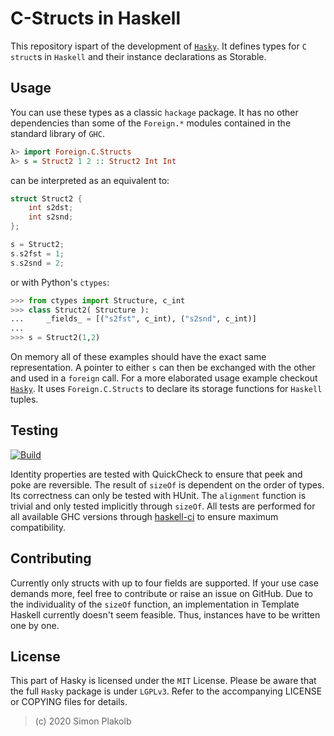 # C-Structs in Haskell

This repository ispart of the development of [```Hasky```](https://github.com/pinselimo/Hasky/). It defines types for ```C``` ```struct```s in ```Haskell``` and their instance declarations as Storable.

## Usage

You can use these types as a classic ```hackage``` package. It has no other dependencies than some of the ```Foreign.*``` modules contained in the standard library of ```GHC```.

~~~haskell
λ> import Foreign.C.Structs
λ> s = Struct2 1 2 :: Struct2 Int Int
~~~

can be interpreted as an equivalent to:

~~~C
struct Struct2 {
    int s2dst;
    int s2snd;
};

s = Struct2;
s.s2fst = 1;
s.s2snd = 2;
~~~

or with Python's ```ctypes```:

~~~python
>>> from ctypes import Structure, c_int
>>> class Struct2( Structure ):
...     _fields_ = [("s2fst", c_int), ("s2snd", c_int)]
...
>>> s = Struct2(1,2)
~~~

On memory all of these examples should have the exact same representation. A pointer to either ```s``` can then be exchanged with the other and used in a ```foreign``` call.
For a more elaborated usage example checkout [```Hasky```](https://github.com/pinselimo/Hasky/hasky/haskell/res/HaskyTuple.hs/). It uses ```Foreign.C.Structs``` to declare its storage functions for ```Haskell``` tuples.

## Testing

[![Build](https://img.shields.io/travis/pinselimo/cstructs-in-haskell.svg)](https://travis-ci.org/pinselimo/cstructs-in-haskell)

Identity properties are tested with QuickCheck to ensure that peek and poke are reversible. The result of ```sizeOf``` is dependent on the order of types. Its correctness can only be tested with HUnit. The ```alignment``` function is trivial and only tested implicitly through ```sizeOf```.
All tests are performed for all available GHC versions through [haskell-ci](https://github.com/haskell-CI/haskell-ci) to ensure maximum compatibility.

## Contributing

Currently only structs with up to four fields are supported. If your use case demands more, feel free to contribute or raise an issue on GitHub. Due to the individuality of the ```sizeOf``` function, an implementation in Template Haskell currently doesn't seem feasible. Thus, instances have to be written one by one.

## License

This part of Hasky is licensed under the ```MIT``` License. Please be aware that the full ```Hasky``` package is under ```LGPLv3```. Refer to the accompanying LICENSE or COPYING files for details.

> (c) 2020 Simon Plakolb

